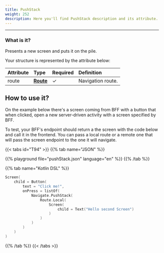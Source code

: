 ```yaml
---
title: PushStack
weight: 252
description: Here you'll find PushStack description and its attribute.
---
```


---

### What is it?

Presents a new screen and puts it on the pile.

Your structure is represented by the attribute below:

| **Attribute** | **Type**                                       | Required | **Definition**    |
| :------------ | :--------------------------------------------- | :------- | :---------------- |
| route         | [**Route**](/home/api/actions/navigate/route/) | ✓        | Navigation route. |

## How to use it?

On the example below there's a screen coming from BFF with a button that when clicked, open a new server-driven activity with a screen specified by BFF.

To test, your BFF's endpoint should return a the screen with the code below and call it in the frontend. You can pass a local route or a remote one that will pass the screen endpoint to the one it will navigate.

{{< tabs id="T94" >}}
{{% tab name="JSON" %}}

<!-- json-playground:pushStack.json
{
  "_beagleComponent_" : "beagle:screenComponent",
  "child" : {
    "_beagleComponent_" : "beagle:button",
    "text" : "Click me!",
    "onPress" : [ {
      "_beagleAction_" : "beagle:pushStack",
      "route" : {
        "screen" : {
          "_beagleComponent_" : "beagle:screenComponent",
          "child" : {
            "_beagleComponent_" : "beagle:text",
            "text" : "Hello second Screen"
          }
        }
      }
    } ]
  }
}
-->

{{% playground file="pushStack.json" language="en" %}}
{{% /tab %}}

{{% tab name="Kotlin DSL" %}}

```kotlin
Screen(
    child = Button(
        text = "Click me!",
        onPress = listOf(
            Navigate.PushStack(
                Route.Local(
                    Screen(
                        child = Text("Hello second Screen")
                    )
                )
            )
        )
    )
)
```

{{% /tab %}}
{{< /tabs >}}
